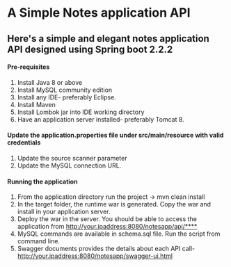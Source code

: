 A Simple Notes application API
==

Here's a simple and elegant notes application API designed using Spring boot 2.2.2
--

#### Pre-requisites 
1. Install Java 8 or above
2. Install MySQL community edition 
3. Install any IDE- preferably Eclipse.
4. Install Maven
5. Install Lombok jar into IDE working directory
6. Have an application server installed- preferably Tomcat 8.

#### Update the application.properties file under src/main/resource with valid credentials
1. Update the source scanner parameter
2. Update the MySQL connection URL.

#### Running the application
1. From the application directory run the project -> mvn clean install
2. In the target folder, the runtime war is generated. Copy the war and install in your application server. 
3. Deploy the war in the server. You should be able to access the application from <http://your.ipaddress:8080/notesapp/api/****>
4. MySQL commands are available in schema.sql file. Run the script from command line.
5. Swagger documents provides the details about each API call- <http://your.ipaddress:8080/notesapp/swagger-ui.html>
 

